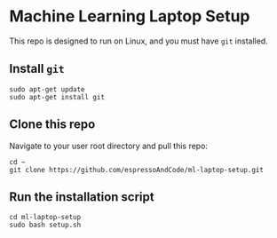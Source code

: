# Machine Learning Laptop Setup

This repo is designed to run on Linux, and you must have `git` installed.

## Install `git`
```
sudo apt-get update
sudo apt-get install git
```

## Clone this repo

Navigate to your user root directory and pull this repo:
```
cd ~
git clone https://github.com/espressoAndCode/ml-laptop-setup.git
```

## Run the installation script
```
cd ml-laptop-setup
sudo bash setup.sh
```

